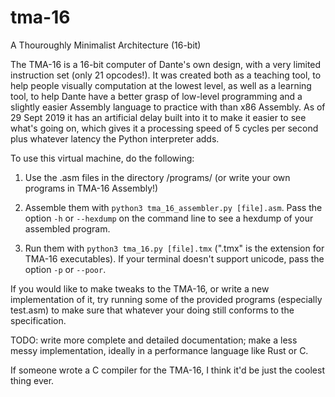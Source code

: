 # tma-16
A Thouroughly Minimalist Architecture (16-bit)

The TMA-16 is a 16-bit computer of Dante's own design, with a very limited instruction set (only 21 opcodes!).
It was created both as a teaching tool, to help people visually computation at the lowest level, as well as a learning
tool, to help Dante have a better grasp of low-level programming and a slightly easier Assembly language to practice with
than x86 Assembly. As of 29 Sept 2019 it has an artificial delay built into it to make it easier to see what's going on,
which gives it a processing speed of 5 cycles per second plus whatever latency the Python interpreter adds.

To use this virtual machine, do the following:
  1. Use the .asm files in the directory /programs/ (or write your own programs in TMA-16 Assembly!)
  
  2. Assemble them with `python3 tma_16_assembler.py [file].asm`. Pass the option `-h` or `--hexdump` on the command line to see a 
     hexdump of your assembled program.

  3. Run them with `python3 tma_16.py [file].tmx` (".tmx" is the extension for TMA-16 executables). If your terminal doesn't
     support unicode, pass the option `-p` or `--poor`.

If you would like to make tweaks to the TMA-16, or write a new implementation of it, try running some of the provided programs
(especially test.asm) to make sure that whatever your doing still conforms to the specification.

TODO: write more complete and detailed documentation; make a less messy implementation, ideally in a performance language like
Rust or C.

If someone wrote a C compiler for the TMA-16, I think it'd be just the coolest thing ever.
